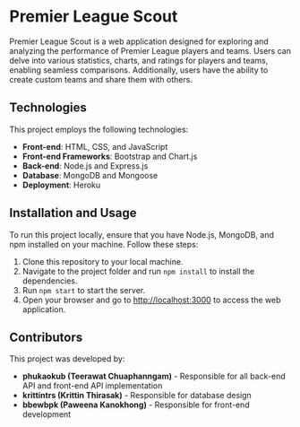# Premier League Scout

Premier League Scout is a web application designed for exploring and analyzing the performance of Premier League players and teams. Users can delve into various statistics, charts, and ratings for players and teams, enabling seamless comparisons. Additionally, users have the ability to create custom teams and share them with others.

## Technologies

This project employs the following technologies:

- **Front-end**: HTML, CSS, and JavaScript
- **Front-end Frameworks**: Bootstrap and Chart.js
- **Back-end**: Node.js and Express.js
- **Database**: MongoDB and Mongoose
- **Deployment**: Heroku

## Installation and Usage

To run this project locally, ensure that you have Node.js, MongoDB, and npm installed on your machine. Follow these steps:

1. Clone this repository to your local machine.
2. Navigate to the project folder and run `npm install` to install the dependencies.
3. Run `npm start` to start the server.
4. Open your browser and go to [http://localhost:3000](http://localhost:3000) to access the web application.

## Contributors

This project was developed by:

- **phukaokub (Teerawat Chuaphanngam)** - Responsible for all back-end API and front-end API implementation
- **krittintrs (Krittin Thirasak)** - Responsible for database design
- **bbewbpk (Paweena Kanokhong)** - Responsible for front-end development
